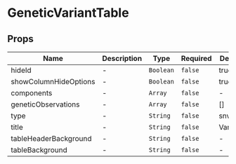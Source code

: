 # GeneticVariantTable

## Props

<!-- @vuese:GeneticVariantTable:props:start -->
|Name|Description|Type|Required|Default|
|---|---|---|---|---|
|hideId|-|`Boolean`|`false`|true|
|showColumnHideOptions|-|`Boolean`|`false`|true|
|components|-|`Array`|`false`|-|
|geneticObservations|-|`Array`|`false`|[]|
|type|-|`String`|`false`|snv|
|title|-|`String`|`false`|Variants|
|tableHeaderBackground|-|`String`|`false`|-|
|tableBackground|-|`String`|`false`|-|

<!-- @vuese:GeneticVariantTable:props:end -->


